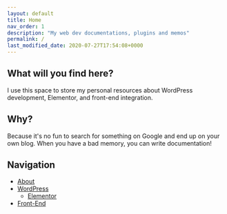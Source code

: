 ```yaml
---
layout: default
title: Home
nav_order: 1
description: "My web dev documentations, plugins and memos"
permalink: /
last_modified_date: 2020-07-27T17:54:08+0000
---
```


## What will you find here? 

I use this space to store my personal resources about WordPress development, Elementor, and front-end integration.

## Why?

Because it's no fun to search for something on Google and end up on your own blog. When you have a bad memory, you can write documentation!

## Navigation

- [About](/about)
- [WordPress](/docs/wordpress)
	- [Elementor](/docs/wordpress/elementor)
- [Front-End]('/docs/front-end')
